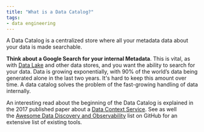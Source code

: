 ```yaml
---
title: "What is a Data Catalog?"
tags:
- data engineering
---
```

A Data Catalog is a centralized store where all your metadata data about your data is made searchable.

**Think about a Google Search for your internal Metadata**. This is vital, as with [Data Lake](term/data%20lake.md) and other data stores, and you want the ability to search for your data. Data is growing exponentially, with 90% of the world’s data being generated alone in the last two years. It's hard to keep this amount over time. A data catalog solves the problem of the fast-growing handling of data internally.

An interesting read about the beginning of the Data Catalog is explained in the 2017 published paper about a [Data Context Service](http://cidrdb.org/cidr2017/papers/p111-hellerstein-cidr17.pdf). See as well the [Awesome Data Discovery and Observability](https://github.com/opendatadiscovery/awesome-data-catalogs) list on GitHub for an extensive list of existing tools.